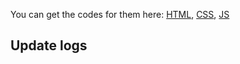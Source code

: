 You can get the codes for them here: [HTML](code/index.html), [CSS](code/style.css), [JS](code/functions.js) <br />

## Update logs
